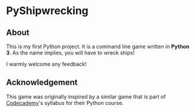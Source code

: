 # PyShipwrecking
## About
This is my first Python project.
It is a command line game written in **Python 3**.
As the name implies, you will have to wreck ships!

I warmly welcome any feedback!

## Acknowledgement 
This game was originally inspired by a similar game that is part of [Codecademy](http://www.codecademy.com/)'s syllabus for their Python course.
